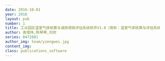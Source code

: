 ```yaml
---
date: 2016-10-01
year: 2016
layout: pub
number: 1
title: 工业园区温室气体核算与减排绩效评估系统软件V1.0（简称：温室气体核算与评估系统）
author: 袁增伟,陈琴琴,刘欣
series: 0472601
author_img: team/yzengwei.jpg
content_img:
class: publications_software
---
```

